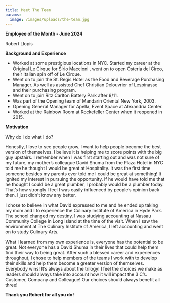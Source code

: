 ```yaml
---
title: Meet The Team
params:
  image: /images/uploads/the-team.jpg
---
```

**Employee of the Month - June 2024**

Robert Llopis

**Background and Experience**

* Worked at some prestigious locations in NYC. Started my career at the Original Le Cirque for Sirio Maccioni , went on to open Osteria del Circo, their Italian spin off of Le Cirque.
* Went on to join the St. Regis Hotel as the Food and Beverage Purchasing Manager. As well as assisted  Chef Christian Delouvrier of Lespinasse and their purchasing program.
* Went on to join Ritz Carlton Battery Park after 9/11. 
* Was part of the Opening team of Mandarin Oriental New York, 2003.
* Opening General Manager for Apella, Event Space at Alexandria Center.
* Worked at the Rainbow Room at Rockefeller Center when it reopened in 2015. 

**Motivation**

Why do I do what I do? 

Honestly, I love to see people grow. I want to help people become the best version of themselves. I believe it is helping me to score points with the big guy upstairs. I remember when I was first starting out and was not sure of my future, my mother’s colleague David Shuma from the Plaza Hotel in NYC told me he thought I would be great at Hospitality. It was the first time someone besides my parents ever told me I could be great at something! It ignited my interest in pursuing the opportunity. If he would have told me that he thought I could be a great plumber, I probably would be a plumber today.  That’s how strongly I feel I was easily  influenced by people’s opinion back then. I just didn't know any better.  

I chose to believe in what David  expressed to me and he ended up taking my mom and  I to experience the Culinary Institute of America in Hyde Park.  The school changed my destiny.  I was studying accounting at Nassau  Community  College in Long Island at the time of the visit. When I saw the environment at The Culinary Institute of America, I left accounting and went on to study Culinary Arts. 

What I learned from my own experience is, everyone has the potential to be great. Not everyone has a David Shuma in their lives that could help them find their way to being great.  After such a blessed career and experiences throughout, I chose to help members of the teams I work with to develop their skills and help them become a greater version of themselves. Everybody wins!  It’s always about the trilogy!  I feel the choices we make as leaders should always take into account how it will impact the 3 C’s.  Customer, Company  and Colleague!  Our choices should always benefit all three!

**Thank you Robert for all you do!**
